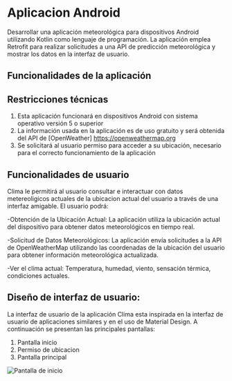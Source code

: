 
# Aplicacion Android

Desarrollar una aplicación meteorológica para dispositivos Android utilizando Kotlin como lenguaje de programación. 
La aplicación emplea Retrofit para realizar solicitudes a una API de predicción meteorológica y mostrar los datos en la interfaz de usuario.

## Funcionalidades de la aplicación

## Restricciones técnicas
1. Esta aplicación funcionará en dispositivos Android con sistema operativo versión 5 o superior
2. La información usada en la aplicación es de uso gratuito y será obtenida del API de [OpenWeather] https://openweathermap.org
3. Se solicitará al usuario permiso para acceder a su ubicación, necesario para el correcto funcionamiento de la aplicación

## Funcionalidades de usuario
Clima le permitirá al usuario consultar e interactuar con datos metereoligicos actuales de la ubicacion actual del usuario a través de una interfaz amigable. El usuario podrá:


-Obtención de la Ubicación Actual:
La aplicación utiliza la ubicación actual del dispositivo para obtener datos meteorológicos en tiempo real.

-Solicitud de Datos Meteorológicos:
La aplicación envía solicitudes a la API de OpenWeatherMap utilizando las coordenadas de la ubicación del usuario para obtener información meteorológica actualizada.

-Ver el clima actual: 
Temperatura, humedad, viento, sensación térmica, condiciones actuales.


## Diseño de interfaz de usuario:

La interfaz de usuario de la aplicación Clima esta inspirada en la interfaz de usuario de aplicaciones similares y en el uso de Material Design.
A continuación se presentan las principales pantallas:

1. Pantalla inicio
2. Permiso de ubicacion
3. Pantalla principal



![Pantalla de inicio]("C:/Users/Nicolas/Desktop/Universidad/Android/imagenes/home_clima.JPG")